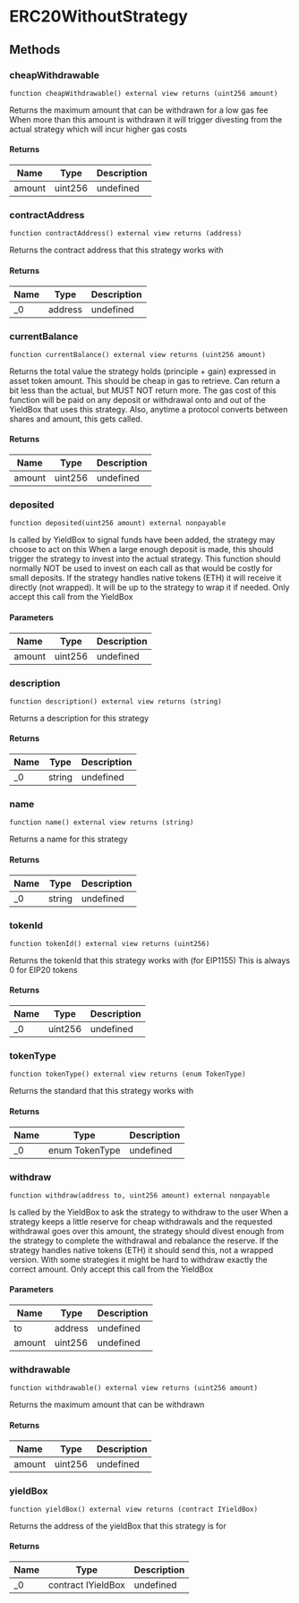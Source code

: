 # ERC20WithoutStrategy









## Methods

### cheapWithdrawable

```solidity
function cheapWithdrawable() external view returns (uint256 amount)
```

Returns the maximum amount that can be withdrawn for a low gas fee When more than this amount is withdrawn it will trigger divesting from the actual strategy which will incur higher gas costs




#### Returns

| Name | Type | Description |
|---|---|---|
| amount | uint256 | undefined |

### contractAddress

```solidity
function contractAddress() external view returns (address)
```

Returns the contract address that this strategy works with




#### Returns

| Name | Type | Description |
|---|---|---|
| _0 | address | undefined |

### currentBalance

```solidity
function currentBalance() external view returns (uint256 amount)
```

Returns the total value the strategy holds (principle + gain) expressed in asset token amount. This should be cheap in gas to retrieve. Can return a bit less than the actual, but MUST NOT return more. The gas cost of this function will be paid on any deposit or withdrawal onto and out of the YieldBox that uses this strategy. Also, anytime a protocol converts between shares and amount, this gets called.




#### Returns

| Name | Type | Description |
|---|---|---|
| amount | uint256 | undefined |

### deposited

```solidity
function deposited(uint256 amount) external nonpayable
```

Is called by YieldBox to signal funds have been added, the strategy may choose to act on this When a large enough deposit is made, this should trigger the strategy to invest into the actual strategy. This function should normally NOT be used to invest on each call as that would be costly for small deposits. If the strategy handles native tokens (ETH) it will receive it directly (not wrapped). It will be up to the strategy to wrap it if needed. Only accept this call from the YieldBox



#### Parameters

| Name | Type | Description |
|---|---|---|
| amount | uint256 | undefined |

### description

```solidity
function description() external view returns (string)
```

Returns a description for this strategy




#### Returns

| Name | Type | Description |
|---|---|---|
| _0 | string | undefined |

### name

```solidity
function name() external view returns (string)
```

Returns a name for this strategy




#### Returns

| Name | Type | Description |
|---|---|---|
| _0 | string | undefined |

### tokenId

```solidity
function tokenId() external view returns (uint256)
```

Returns the tokenId that this strategy works with (for EIP1155) This is always 0 for EIP20 tokens




#### Returns

| Name | Type | Description |
|---|---|---|
| _0 | uint256 | undefined |

### tokenType

```solidity
function tokenType() external view returns (enum TokenType)
```

Returns the standard that this strategy works with




#### Returns

| Name | Type | Description |
|---|---|---|
| _0 | enum TokenType | undefined |

### withdraw

```solidity
function withdraw(address to, uint256 amount) external nonpayable
```

Is called by the YieldBox to ask the strategy to withdraw to the user When a strategy keeps a little reserve for cheap withdrawals and the requested withdrawal goes over this amount, the strategy should divest enough from the strategy to complete the withdrawal and rebalance the reserve. If the strategy handles native tokens (ETH) it should send this, not a wrapped version. With some strategies it might be hard to withdraw exactly the correct amount. Only accept this call from the YieldBox



#### Parameters

| Name | Type | Description |
|---|---|---|
| to | address | undefined |
| amount | uint256 | undefined |

### withdrawable

```solidity
function withdrawable() external view returns (uint256 amount)
```

Returns the maximum amount that can be withdrawn




#### Returns

| Name | Type | Description |
|---|---|---|
| amount | uint256 | undefined |

### yieldBox

```solidity
function yieldBox() external view returns (contract IYieldBox)
```

Returns the address of the yieldBox that this strategy is for




#### Returns

| Name | Type | Description |
|---|---|---|
| _0 | contract IYieldBox | undefined |




